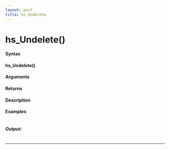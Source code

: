 ```yaml
---
layout: post
title: hs_Undelete
---
```


# hs_Undelete()


#### Syntax

#### hs_Undelete()

#### Arguments

#### Returns

#### Description

#### Examples

```

```

##### Output:

```

```

---